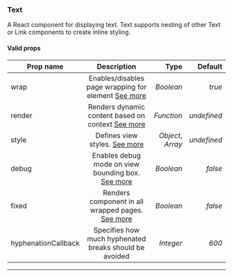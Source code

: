 ### Text

A React component for displaying text. Text supports nesting of other Text or Link components to create inline styling.

#### Valid props

| Prop name           |                                  Description                                  |              Type |     Default |
|---------------------|:-----------------------------------------------------------------------------:|------------------:|------------:|
| wrap                |  Enables/disables page wrapping for element [See more](/advanced#page-wrapping) |         _Boolean_ |      _true_ |
| render              | Renders dynamic content based on context [See more](/advanced#dynamic-content) |        _Function_ | _undefined_ |
| style               |                   Defines view styles. [See more](/styling)                   | _Object_, _Array_ | _undefined_ |
| debug               |    Enables debug mode on view bounding box. [See more](/advanced#debugging)   |         _Boolean_ |     _false_ |
| fixed               |   Renders component in all wrapped pages. [See more](/advanced#page-wrapping)  |         _Boolean_ |     _false_ |
| hyphenationCallback |              Specifies how much hyphenated breaks should be avoided             |         _Integer_ |       _600_ |

---
